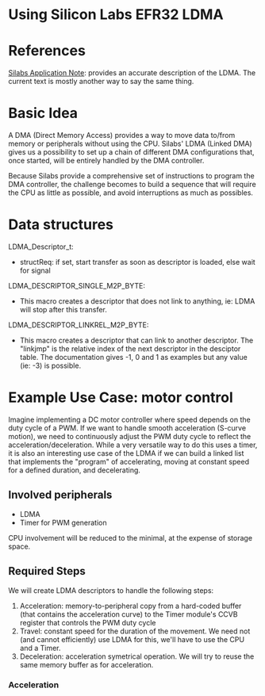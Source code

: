 # Using Silicon Labs EFR32 LDMA

# References
[Silabs Application Note](https://www.silabs.com/documents/public/application-notes/AN1029-efm32-ldma.pdf): provides an accurate description of the LDMA. The current text is mostly another way to say the same thing.

# Basic Idea
A DMA (Direct Memory Access) provides a way to move data to/from memory or peripherals without using the CPU.
Silabs' LDMA (Linked DMA) gives us a possibility to set up a chain of different DMA configurations that, once started, will be entirely handled by the DMA controller.

Because Silabs provide a comprehensive set of instructions to program the DMA controller, the challenge becomes to build a sequence that will require the CPU as little as possible, and avoid interruptions as much as possibles.

# Data structures
LDMA_Descriptor_t:
- structReq: if set, start transfer as soon as descriptor is loaded, else wait for signal

LDMA_DESCRIPTOR_SINGLE_M2P_BYTE:
- This macro creates a descriptor that does not link to anything, ie: LDMA will stop after this transfer.

LDMA_DESCRIPTOR_LINKREL_M2P_BYTE:
- This macro creates a descriptor that can link to another descriptor. The "linkjmp" is the relative index of the next descriptor in the desciptor table. The documentation gives -1, 0 and 1 as examples but any value (ie: -3) is possible.


# Example Use Case: motor control
Imagine implementing a DC motor controller where speed depends on the duty cycle of a PWM.
If we want to handle smooth acceleration (S-curve motion), we need to continuously adjust the PWM duty cycle to reflect the acceleration/deceleration.
While a very versatile way to do this uses a timer, it is also an interesting use case of the LDMA if we can build a linked list that implements the "program" of accelerating, moving at constant speed for a defined duration, and decelerating.

## Involved peripherals
- LDMA
- Timer for PWM generation

CPU involvement will be reduced to the minimal, at the expense of storage space.

## Required Steps
We will create LDMA descriptors to handle the following steps:
1. Acceleration: memory-to-peripheral copy from a hard-coded buffer (that contains the acceleration curve) to the Timer module's CCVB register that controls the PWM duty cycle
1. Travel: constant speed for the duration of the movement. We need not (and cannot efficiently) use LDMA for this, we'll have to use the CPU and a Timer.
1. Deceleration: acceleration symetrical operation. We will try to reuse the same memory buffer as for acceleration.

### Acceleration
